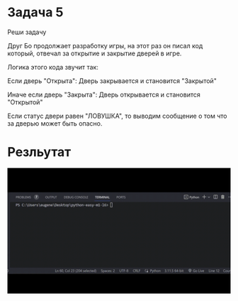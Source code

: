 # Задача 5

Реши задачу

Друг Бо продолжает разработку игры, на этот раз он писал код который, отвечал за открытие и закрытие дверей в игре.

Логика этого кода звучит так:

Если дверь "Открыта": Дверь закрывается и становится "Закрытой"

Иначе если дверь "Закрыта": Дверь открывается и становится "Открытой"

Если статус двери равен "ЛОВУШКА", то выводим сообщение о том что за дверью может быть опасно.

# Резльутат

![1698395511140](image/task/1698395511140.png)

